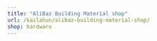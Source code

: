 ```yaml
---
title: "AliBaz Building Material shop"
url: /kailahun/alibaz-building-material-shop/
shop: hardware
---
```

